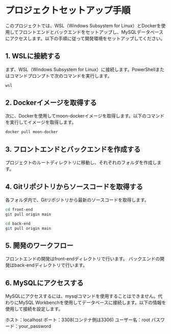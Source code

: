 # プロジェクトセットアップ手順
このプロジェクトでは、WSL（Windows Subsystem for Linux）とDockerを使用してフロントエンドとバックエンドをセットアップし、MySQLデータベースにアクセスします。以下の手順に従って開発環境をセットアップしてください。

## 1. WSLに接続する
まず、WSL（Windows Subsystem for Linux）に接続します。PowerShellまたはコマンドプロンプトで次のコマンドを実行します。
```bash
wsl
```

## 2. Dockerイメージを取得する
次に、Dockerを使用してmoon-dockerイメージを取得します。以下のコマンドを実行してイメージを取得します。
```dockerfile
docker pull moon-docker
```

## 3. フロントエンドとバックエンドを作成する
プロジェクトのルートディレクトリに移動し、それぞれのフォルダを作成します。

## 4. Gitリポジトリからソースコードを取得する
各フォルダ内で、Gitリポジトリから最新のソースコードを取得します。

```bash
cd front-end
git pull origin main
```

```bash
cd back-end
git pull origin main
```

## 5. 開発のワークフロー
フロントエンドの開発はfront-endディレクトリで行います。
バックエンドの開発はback-endディレクトリで行います。

## 6. MySQLにアクセスする
MySQLにアクセスするには、mysqlコマンドを使用することはできません。代わりにMySQL Workbenchを使用してデータベースに接続します。以下の情報を使用して接続を設定します。

ホスト：localhost
ポート：3308(コンテナ側は3306)
ユーザー名：root
パスワード：your_password


